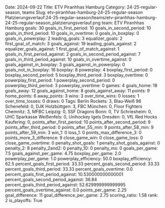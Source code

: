 Date: 2024-09-22
Title: ETV Piranhhas Hamburg
Category: 24-25-regular-season, teams
Slug: etv-piranhhas-hamburg-24-25-regular-season
Platzierungsverlauf:24-25-regular-season/teams/etv-piranhhas-hamburg-24-25-regular-season_platzierungsverlauf.png
team: ETV Piranhhas Hamburg
goals: 30
goals_in_first_period: 10
goals_in_second_period: 10
goals_in_third_period: 10
goals_in_overtime: 0
goals_in_boxplay: 0
goals_in_powerplay: 2
leading_goals: 3
equalizer_goals: 2
first_goal_of_match: 3
goals_against: 19
leading_goals_against: 2
equalizer_goals_against: 1
first_goal_of_match_against: 1
goals_in_first_period_against: 2
goals_in_second_period_against: 7
goals_in_third_period_against: 10
goals_in_overtime_against: 0
goals_against_in_boxplay: 3
goals_against_in_powerplay: 0
goals_not_in_boxplay: 16
boxplay: 8
powerplay: 4
boxplay_first_period: 0
boxplay_second_period: 5
boxplay_third_period: 3
boxplay_overtime: 0
powerplay_first_period: 1
powerplay_second_period: 0
powerplay_third_period: 3
powerplay_overtime: 0
games: 4
goals_home: 18
goals_away: 12
goals_against_home: 8
goals_against_away: 11
points: 9
home_points: 6
away_points: 3
wins: 3
over_time_wins: 0
losses: 1
over_time_losses: 0
draws: 0
Tags:  Berlin Rockets: 3,  Blau-Weiß 96 Schenefeld: 0,  DJK Holzbüttgen: 3,  FBC München: 0,  Floor Fighters Chemnitz: 3,  MFBC Leipzig: 0,  SSF Dragons Bonn: 0,  TV Schriesheim: 0,  UHC Sparkasse Weißenfels: 0,  Unihockey Igels Dresden: 0,  VfL Red Hocks Kaufering: 0,
points_after_first_period: 10
points_after_second_period: 9
points_after_third_period: 0
points_after_55_min: 9
points_after_58_min: 9
points_after_59_min: 3
win_1: 0
loss_1: 0
points_max_difference_3: 0
points_more_3_difference: 9
close_game_win: 0
close_game_loss: 0
close_game_overtime: 0
penalty_shot_goals: 1
penalty_shot_goals_against: 0
penalty_2: 8
penalty_2and2: 0
penalty_10: 0
penalty_ms: 0
goals_per_game: 7.5
goals_against_per_game: 4.75
boxplay_per_game: 2.0
powerplay_per_game: 1.0
powerplay_efficiency: 50.0
boxplay_efficiency: 62.5
percent_goals_first_period: 33.33
percent_goals_second_period: 33.33
percent_goals_third_period: 33.33
percent_goals_overtime: 0.0
percent_goals_first_period_against: 10.530000000000001
percent_goals_second_period_against: 36.84
percent_goals_third_period_against: 52.629999999999995
percent_goals_overtime_against: 0.0
points_per_game: 2.25
goal_difference: 11
goal_difference_per_game: 2.75
scoring_ratio: 1.58
rank: 2
is_playoffs: True
